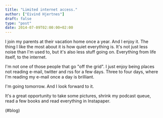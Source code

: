 ```yaml
---
title: "Limited internet access."
author: ["Eivind Hjertnes"]
draft: false
type: "post"
date: 2014-07-09T02:00:00+02:00
---
```


I join my parents at their vacation home once a year. And I enjoy it.
The thing I like the most about it is how quiet everything is. It's not
just less noise than I'm used to, but it's also less stuff going on.
Everything from life itself, to the internet.

I'm not one of those people that go "off the grid". I just enjoy being
places not reading e-mail, twitter and rss for a few days. Three to four
days, where I'm reading my e-mail once a day is brilliant.

I'm going tomorrow. And I look forward to it.

It's a great opportunity to take some pictures, shrink my podcast queue,
read a few books and read everything in Instapaper.

(#blog)
